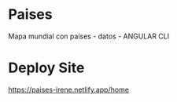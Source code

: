 # Paises
Mapa mundial con países - datos - ANGULAR CLI

# Deploy Site

https://paises-irene.netlify.app/home


